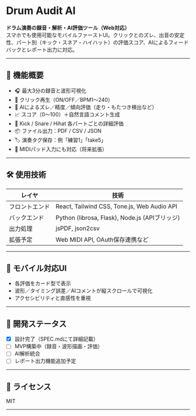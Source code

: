 # Drum Audit AI

**ドラム演奏の録音・解析・AI評価ツール（Web対応）**  
スマホでも使用可能なモバイルファーストUI。クリックとのズレ、出音の安定性、パート別（キック・スネア・ハイハット）の評価スコア、AIによるフィードバックとレポート出力に対応。

---

## 🔧 機能概要

- 🎧 最大3分の録音と波形可視化
- 🎵 クリック再生（ON/OFF／BPM1〜240）
- 🧠 AIによるズレ／精度／傾向評価（走り・もたつき検出など）
- 📈 スコア（0〜100）＋自然言語コメント生成
- 🥁 Kick / Snare / Hihat 各パートごとの詳細評価
- 📦 ファイル出力：PDF / CSV / JSON
- 🏷️ 演奏タグ保存：例「練習1」「take5」
- 🔌 MIDIパッド入力にも対応（将来拡張）

---

## 🛠️ 使用技術

| レイヤ       | 技術                                  |
|--------------|---------------------------------------|
| フロントエンド | React, Tailwind CSS, Tone.js, Web Audio API |
| バックエンド   | Python (librosa, Flask), Node.js (APIブリッジ) |
| 出力処理      | jsPDF, json2csv                       |
| 拡張予定      | Web MIDI API, OAuth保存連携など      |

---

## 📱 モバイル対応UI

- 各評価をカード型で表示
- 波形／タイミング誤差／AIコメントが縦スクロールで可視化
- アクセシビリティと直感性を重視

---

## 🚧 開発ステータス

- [x] 設計完了（SPEC.mdにて詳細記載）
- [ ] MVP構築中（録音・波形描画・評価）
- [ ] AI解析統合
- [ ] レポート出力機能追加予定

---

## 📄 ライセンス

MIT

---
